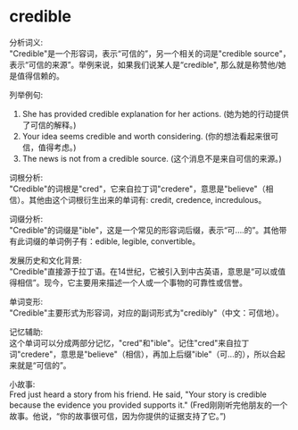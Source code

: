 # credible

分析词义:  
"Credible"是一个形容词，表示“可信的”，另一个相关的词是"credible source"，表示“可信的来源”。举例来说，如果我们说某人是“credible", 那么就是称赞他/她是值得信赖的。

  

列举例句:

  

1.  She has provided credible explanation for her actions. (她为她的行动提供了可信的解释。)
2.  Your idea seems credible and worth considering. (你的想法看起来很可信，值得考虑。)
3.  The news is not from a credible source. (这个消息不是来自可信的来源。)

  

词根分析:  
"Credible"的词根是"cred"，它来自拉丁词"credere"，意思是"believe"（相信）。其他由这个词根衍生出来的单词有: credit, credence, incredulous。

  

词缀分析:  
"Credible"的词缀是"ible"，这是一个常见的形容词后缀，表示“可....的”。其他带有此词缀的单词例子有：edible, legible, convertible。

  

发展历史和文化背景:  
"Credible"直接源于拉丁语。在14世纪，它被引入到中古英语，意思是“可以或值得相信”。现今，它主要用来描述一个人或一个事物的可靠性或信誉。

  

单词变形:  
"Credible"主要形式为形容词，对应的副词形式为"credibly"（中文：可信地）。

  

记忆辅助:  
这个单词可以分成两部分记忆，"cred"和"ible"。记住"cred"来自拉丁词"credere"，意思是"believe"（相信），再加上后缀"ible"（可...的），所以合起来就是“可信的”。

  

小故事:  
Fred just heard a story from his friend. He said, "Your story is credible because the evidence you provided supports it." (Fred刚刚听完他朋友的一个故事。他说，“你的故事很可信，因为你提供的证据支持了它。”)
